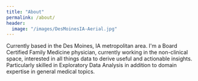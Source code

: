 ```yaml
---
title: "About"
permalink: /about/
header:
  image: "/images/DesMoinesIA-Aerial.jpg"
---
```


Currently based in the Des Moines, IA metropolitan area.  I'm a Board Certified Family Medicine physician, currently working in the non-clinical space, interested in all things data to derive useful and actionable insights.  Particularly skilled in Exploratory Data Analysis in addition to domain expertise in general medical topics.
